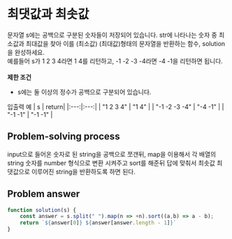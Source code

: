 # 최댓값과 최솟값

문자열 s에는 공백으로 구분된 숫자들이 저장되어 있습니다. str에 나타나는 숫자 중 최소값과 최대값을 찾아 이를 (최소값) (최대값)형태의 문자열을 반환하는 함수, solution을 완성하세요.<br/>
예를들어 s가 1 2 3 4라면 1 4를 리턴하고, -1 -2 -3 -4라면 -4 -1을 리턴하면 됩니다.<br/>
<br/>
**제한 조건**
- s에는 둘 이상의 정수가 공백으로 구분되어 있습니다.

입출력 예
| s | return|
|:---:|:---:|
| "1 2 3 4" | "1 4" |
| "-1 -2 -3 -4" | "-4 -1" |
| "-1 -1" | "-1 -1" |

## Problem-solving process

input으로 들어온 숫자로 된 string을 공백으로 쪼갠뒤, map을 이용해서 각 배열의 string 숫자를 number 형식으로 변환 시켜주고 sort를 해준뒤 답에 맞춰서 최솟값 최댓값으로 이루어진 string을 반환하도록 하면 된다.

## Problem answer

```javascript
function solution(s) {
    const answer = s.split(" ").map(n => +n).sort((a,b) => a - b);
    return `${answer[0]} ${answer[answer.length - 1]}`
}
```